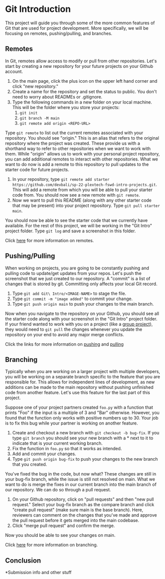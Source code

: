 # Git Introduction
This project will guide you through some of the more common features of Git that are used for project development. More specifically, we will be focusing on remotes, pushing/pulling, and branches.

## Remotes
In Git, remotes allow access to modify or pull from other repositories. Let's start by creating a new repository for your future projects on your Github account.

1. On the main page, click the plus icon on the upper left hand corner and click "new repository."
2. Create a name for the repository and set the status to public. You don't need to worry about READMEs or .gitignore.
3. Type the following commands in a new folder on your local machine. This will be the folder where you store your projects:
    1. `git init`
    2. `git branch -M main`
    3. `git remote add origin <REPO-URL>`

Type `git remote` to list out the current remotes associated with your repository. You should see "origin." This is an alias that refers to the original repository where the project was created. These provide us with a shorthand way to refer to other repositories when we want to work with them. While "origin" allows us to work with your personal project repository, you can add additional remotes to interact with other repositories. What we want to do now is add a remote to this repository to pull updates to the starter code for future projects.

1. In your repository, type `git remote add starter https://github.com/devbali/sp-22-plextech-fswd-intro-projects.git`. This will add a remote from which you will be able to pull your starter code from. You should now see a new remote with `git remote`.
2. Now we want to pull this README (along with any other starter code that may be present) into your project repository. Type `git pull starter main`.

You should now be able to see the starter code that we currently have available. For the rest of this project, we will be working in the "Git Intro" project folder. Type `git log` and save a screenshot in this folder.

Click [here](https://www.atlassian.com/git/tutorials/syncing#) for more information on remotes.

## Pushing/Pulling
When working on projects, you are going to be constantly pushing and pulling code to update/get updates from your repos. Let's push the screenshot that we just created to our repository.
A "commit" is a list of changes that is stored by git. Committing only affects your local Git record.
1. Type `git add Git\ Intro/<IMAGE-NAME>` to stage the file.
2. Type `git commit -m "image added"` to commit your change.
3. Type `git push origin main` to push your changes to the main branch.

Now when you navigate to the repository on your Github, you should see all the starter code along with your screenshot in the "Git Intro" project folder. If your friend wanted to work with you on a project (like a [group project](https://github.com/devbali/sp-22-plextech-fswd-group-projects)), they would need to `git pull` the changes whenever you update the repository on your end to avoid any major merge conflicts.

Click the links for more information on [pushing](https://www.atlassian.com/git/tutorials/syncing/git-push) and [pulling](https://www.atlassian.com/git/tutorials/syncing/git-pull)

## Branching
Typically when you are working on a larger project with multiple developers, you will be working on a separate branch specific to the feature that you are responsible for. This allows for independent lines of development, as new additions can be made to the main repository without pushing unfinished code from another feature. Let's use this feature for the last part of this project.

Suppose one of your project partners created `foo.py` with a function that prints "Foo" if the input is a multiple of 3 and "Bar" otherwise. However, you found that the function only works with positive numbers up to 30. Your job is to fix this bug while your partner is working on another feature.

1. Create and checkout a new branch with `git checkout -b bug-fix`. If you type `git branch` you should see your new branch with a * next to it to indicate that is your current working branch.
2. Fix the function in `foo.py` so that it works as intended.
3. Add and commit your changes.
4. Type `git push origin bug-fix` to push your changes to the new branch that you created.

You've fixed the bug in the code, but now what? These changes are still in your bug-fix branch, while the issue is still not resolved on main. What we want to do is merge the fixes in our current branch into the main branch of our repository. We can do so through a pull request.

1. On your Github repository, click on "pull requests" and then "new pull request." Select your bug-fix branch as the compare branch and click "create pull request" (make sure main is the base branch). Here, reviewers can comment on the changes that you've made and approve the pull request before it gets merged into the main codebase.
2. Click "merge pull request" and confirm the merge.

Now you should be able to see your changes on main.

Click [here](https://www.atlassian.com/git/tutorials/using-branches) for more information on branching.

## Conclusion

*Submission info and other stuff